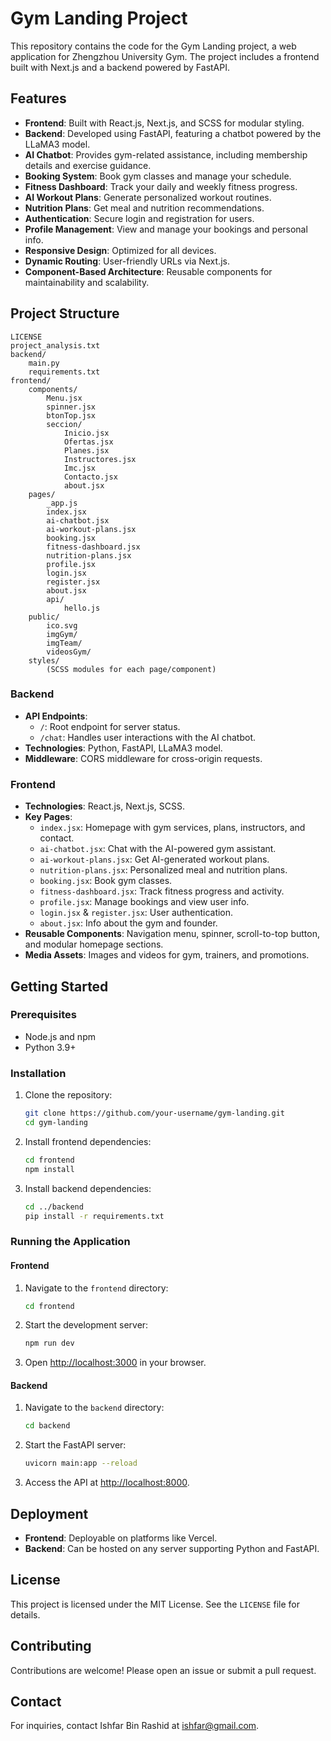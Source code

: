 # Gym Landing Project

This repository contains the code for the Gym Landing project, a web application for Zhengzhou University Gym. The project includes a frontend built with Next.js and a backend powered by FastAPI.

## Features

- **Frontend**: Built with React.js, Next.js, and SCSS for modular styling.
- **Backend**: Developed using FastAPI, featuring a chatbot powered by the LLaMA3 model.
- **AI Chatbot**: Provides gym-related assistance, including membership details and exercise guidance.
- **Booking System**: Book gym classes and manage your schedule.
- **Fitness Dashboard**: Track your daily and weekly fitness progress.
- **AI Workout Plans**: Generate personalized workout routines.
- **Nutrition Plans**: Get meal and nutrition recommendations.
- **Authentication**: Secure login and registration for users.
- **Profile Management**: View and manage your bookings and personal info.
- **Responsive Design**: Optimized for all devices.
- **Dynamic Routing**: User-friendly URLs via Next.js.
- **Component-Based Architecture**: Reusable components for maintainability and scalability.

## Project Structure

```
LICENSE
project_analysis.txt
backend/
    main.py
    requirements.txt
frontend/
    components/
        Menu.jsx
        spinner.jsx
        btonTop.jsx
        seccion/
            Inicio.jsx
            Ofertas.jsx
            Planes.jsx
            Instructores.jsx
            Imc.jsx
            Contacto.jsx
            about.jsx
    pages/
        _app.js
        index.jsx
        ai-chatbot.jsx
        ai-workout-plans.jsx
        booking.jsx
        fitness-dashboard.jsx
        nutrition-plans.jsx
        profile.jsx
        login.jsx
        register.jsx
        about.jsx
        api/
            hello.js
    public/
        ico.svg
        imgGym/
        imgTeam/
        videosGym/
    styles/
        (SCSS modules for each page/component)
```

### Backend
- **API Endpoints**:
  - `/`: Root endpoint for server status.
  - `/chat`: Handles user interactions with the AI chatbot.
- **Technologies**: Python, FastAPI, LLaMA3 model.
- **Middleware**: CORS middleware for cross-origin requests.

### Frontend
- **Technologies**: React.js, Next.js, SCSS.
- **Key Pages**:
  - `index.jsx`: Homepage with gym services, plans, instructors, and contact.
  - `ai-chatbot.jsx`: Chat with the AI-powered gym assistant.
  - `ai-workout-plans.jsx`: Get AI-generated workout plans.
  - `nutrition-plans.jsx`: Personalized meal and nutrition plans.
  - `booking.jsx`: Book gym classes.
  - `fitness-dashboard.jsx`: Track fitness progress and activity.
  - `profile.jsx`: Manage bookings and view user info.
  - `login.jsx` & `register.jsx`: User authentication.
  - `about.jsx`: Info about the gym and founder.
- **Reusable Components**: Navigation menu, spinner, scroll-to-top button, and modular homepage sections.
- **Media Assets**: Images and videos for gym, trainers, and promotions.

## Getting Started

### Prerequisites

- Node.js and npm
- Python 3.9+

### Installation

1. Clone the repository:
   ```bash
   git clone https://github.com/your-username/gym-landing.git
   cd gym-landing
   ```

2. Install frontend dependencies:
   ```bash
   cd frontend
   npm install
   ```

3. Install backend dependencies:
   ```bash
   cd ../backend
   pip install -r requirements.txt
   ```

### Running the Application

#### Frontend

1. Navigate to the `frontend` directory:
   ```bash
   cd frontend
   ```

2. Start the development server:
   ```bash
   npm run dev
   ```

3. Open [http://localhost:3000](http://localhost:3000) in your browser.

#### Backend

1. Navigate to the `backend` directory:
   ```bash
   cd backend
   ```

2. Start the FastAPI server:
   ```bash
   uvicorn main:app --reload
   ```

3. Access the API at [http://localhost:8000](http://localhost:8000).

## Deployment

- **Frontend**: Deployable on platforms like Vercel.
- **Backend**: Can be hosted on any server supporting Python and FastAPI.

## License

This project is licensed under the MIT License. See the `LICENSE` file for details.

## Contributing

Contributions are welcome! Please open an issue or submit a pull request.

## Contact

For inquiries, contact Ishfar Bin Rashid at ishfar@gmail.com.